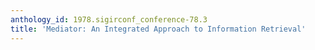 ```yaml
---
anthology_id: 1978.sigirconf_conference-78.3
title: 'Mediator: An Integrated Approach to Information Retrieval'
---
```

